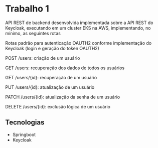 # Trabalho 1
API REST de backend desenvolvida implementada sobre a API REST do Keycloak, executando em um cluster EKS na AWS, implementando, no mínimo, as seguintes rotas

Rotas padrão para autenticação OAUTH2 conforme implementação do Keycloak (login e geração do token OAUTH2)

POST /users: criação de um usuário

GET /users: recuperação dos dados de todos os usuários

GET /users/{id}: recuperação de um usuário

PUT /users/{id}: atualização de um usuário

PATCH /users/{id}: atualização da senha de um usuário

DELETE /users/{id}: exclusão lógica de um usuário

## Tecnologias

- Springboot
- Keycloak
